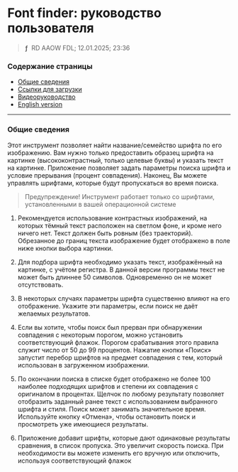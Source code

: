 # Font finder: руководство пользователя
> **ƒ** &nbsp;RD AAOW FDL; 12.01.2025; 23:36



### Содержание страницы

- [Общие сведения](#section-1)
- [Ссылки для загрузки](https://adslbarxatov.github.io/DPArray/ru#font-finder)
- [Видеоруководство](https://youtube.com/watch?v=S_zIDLUCoXM)
- [English version](https://adslbarxatov.github.io/FontFinder)

---

### Общие сведения

Этот инструмент позволяет найти название/семейство шрифта по его изображению. Вам нужно только
предоставить образец шрифта на картинке (высококонтрастный, только целевые буквы) и указать текст на картинке.
Приложение позволяет задать параметры поиска шрифта и условие прерывания (процент совпадения).
Наконец, Вы можете управлять шрифтами, которые будут пропускаться во время поиска.

> Предупреждение! Инструмент работает только со шрифтами, установленными в вашей операционной системе

1. Рекомендуется использование контрастных изображений, на которых тёмный текст расположен на светлом фоне,
и кроме него ничего нет. Текст должен быть ровным (без траекторий). Обрезанное до границ текста изображение
будет отображено в поле ниже кнопки выбора картинки.

2. Для подбора шрифта необходимо указать текст, изображённый на картинке, с учётом регистра.  В данной версии
программы текст не может быть длиннее 50 символов. Одновременно он не может отсутствовать.

3. В некоторых случаях параметры шрифта существенно влияют на его отображение. Укажите эти параметры,
если поиск не даёт желаемых результатов.

4. Если вы хотите, чтобы поиск был прерван при обнаружении совпадения с некоторым порогом, можно установить
соответствующий флажок. Порогом срабатывания этого правила служит число от 50 до 99 процентов. Нажатие кнопки
«Поиск» запустит перебор шрифтов на предмет совпадения с тем, который использован в загруженном изображении.

5. По окончании поиска в списке будет отображено не более 100 наиболее подходящих шрифтов и степени их совпадения
с оригиналом в процентах. Щелчок по любому результату позволяет отобразить заданный ранее текст с использованием
выбранного шрифта и стиля. Поиск может занимать значительное время. Используйте кнопку «Отмена», чтобы остановить
поиск и просмотреть уже имеющиеся результаты.

6. Приложение добавит шрифты, которые дают одинаковые результаты сравнения, в список пропуска. Это увеличит
скорость поиска. При необходимости вы можете изменить его вручную или отключить, используя соответствующий флажок
